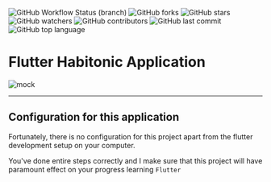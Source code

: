 ![GitHub Workflow Status (branch)](https://img.shields.io/github/workflow/status/iamnijat/habitonic/Flutter%20CI/master)
![GitHub forks](https://img.shields.io/github/forks/iamnijat/habitonic)
![GitHub stars](https://img.shields.io/github/stars/iamnijat/habitonic)
![GitHub watchers](https://img.shields.io/github/watchers/iamnijat/habitonic)
![GitHub contributors](https://img.shields.io/github/contributors/iamnijat/habitonic)
![GitHub last commit](https://img.shields.io/github/last-commit/iamnijat/habitonic)
![GitHub top language](https://img.shields.io/github/languages/top/iamnijat/habitonic)

# Flutter Habitonic Application


![mock](https://user-images.githubusercontent.com/42466886/173866910-cac27dec-9a74-477d-b46f-a4516591a64d.png)



-------

## Configuration for this application

Fortunately, there is no configuration for this project apart from the flutter development setup on your computer.

You've done entire steps correctly and I make sure that this project will have paramount effect on your progress learning `Flutter`
